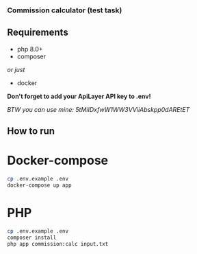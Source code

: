 ### Commission calculator (test task)
## Requirements
- php 8.0+
- composer

_or just_
- docker

**Don't forget to add your ApiLayer API key to .env!**

_BTW you can use mine: 5tMiIDxfwW1WW3VViiAbskpp0dAREtET_
## How to run
# Docker-compose
```bash
cp .env.example .env
docker-compose up app
```
# PHP
```bash
cp .env.example .env
composer install
php app commission:calc input.txt
```